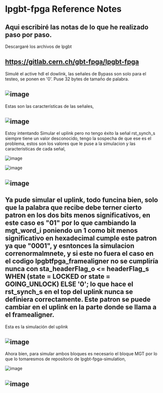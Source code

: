 # lpgbt-fpga Reference Notes
Aqui escribiré las notas de lo que he realizado paso por paso.
---
Descargaré los archivos de lpgbt

https://gitlab.cern.ch/gbt-fpga/lpgbt-fpga
---
Simulé el active hdl el dowlink, las señales de Bypass son solo para el testeo, se ponen en '0'. Puse 32 bytes de tamaño de palabra. 

![image](https://github.com/user-attachments/assets/3173137a-712f-4883-8561-267a87a447c2)
---
Estas son las características de las señales,

![image](https://github.com/user-attachments/assets/15c30fc9-e1d6-43ca-8d3d-5b6ff6fb56dd)
---
Estoy intentando Simular el uplink pero no tengo éxito la señal rst_synch_s siempre tiene un valor desconocido, tengo la sospecha de que ese es el problema, estos son los valores que le puse a la simulacion y las caracteristicas de cada señal,

![image](https://github.com/user-attachments/assets/94102e95-dcc6-4421-aa8e-934c593817be)

![image](https://github.com/user-attachments/assets/a9517300-15e8-47c4-a7fc-9602ec16fc70)

![image](https://github.com/user-attachments/assets/46edf82b-f692-417b-a081-cc546901486c)
---
Ya pude simular el uplink, todo funcina bien, solo que la palabra que recibe debe terner cierto patron en los dos bits menos significativos, en este caso es "01" por lo que cambiando la mgt_word_i poniendo un 1 como bit menos significativo en hexadecimal cumple este patron ya que "0001", y esntonces la simulacion correnormalmnete, y si este no fuera el caso en el codigo lpgbtfpga_framealigner no se cumpliría nunca con sta_headerFlag_o        <= headerFlag_s WHEN (state = LOCKED or state = GOING_UNLOCK) ELSE '0'; lo que hace el rst_synch_s en el top del uplink nunca se definiera correctamente.
Este patron se puede cambiar en el uplink en la parte donde se llama a el framealigner.
---
Esta es la simulación del uplink

![image](https://github.com/user-attachments/assets/5cd7293f-efaf-4552-b8e5-3a8ff9b78ab6)
---
Ahora bien, para simular ambos bloques es necesario el bloque MGT por lo que lo tomaresmos de repositorio de lpgbt-fpga-simulation,

![image](https://github.com/user-attachments/assets/ae20fa2c-622c-427a-a86d-e5c65bfcee93)

![image](https://github.com/user-attachments/assets/5885bb78-21cf-434d-94f6-4dafade5bef6)
---



